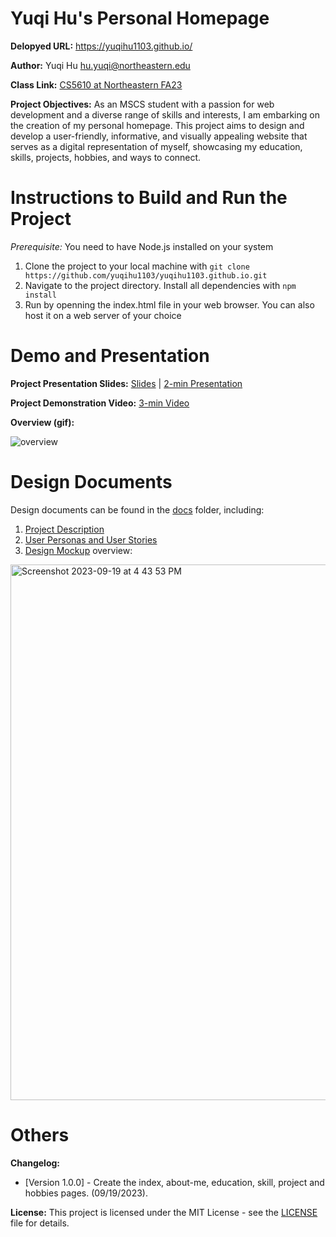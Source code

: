 # Yuqi Hu's Personal Homepage

**Delopyed URL:** https://yuqihu1103.github.io/

**Author:** Yuqi Hu hu.yuqi@northeastern.edu

**Class Link:** [CS5610 at Northeastern FA23](https://johnguerra.co/classes/webDevelopment_fall_2023/)

**Project Objectives:**
As an MSCS student with a passion for web development and a diverse range of skills and interests,
I am embarking on the creation of my personal homepage. This project aims to design and develop a
user-friendly, informative, and visually appealing website that serves as a digital representation
of myself, showcasing my education, skills, projects, hobbies, and ways to connect.

# Instructions to Build and Run the Project

*Prerequisite:* You need to have Node.js installed on your system
1. Clone the project to your local machine with `git clone https://github.com/yuqihu1103/yuqihu1103.github.io.git`
2. Navigate to the project directory. Install all dependencies with `npm install`
3. Run by openning the index.html file in your web browser. You can also host it on a web server of your choice

# Demo and Presentation

**Project Presentation Slides:** [Slides](https://docs.google.com/presentation/d/1C1mstLbUyo__t5aylAu0zO8KA4uahiUQsfkcisEyFYU/edit?usp=sharing)  | 
[2-min Presentation](https://youtu.be/rvUxoe4Ljgo)

**Project Demonstration Video:** [3-min Video](https://youtu.be/aBV7YpzBmVQ)

**Overview (gif):**

![overview](https://github.com/yuqihu1103/Personal-Homepage/assets/133090163/24f6db15-bd56-4ff6-ba8b-aeca4e026313)

# Design Documents

Design documents can be found in the [docs](docs) folder, including:
1. [Project Description](docs/project-description.txt)
2. [User Personas and User Stories](docs/user-personas-and-stories.txt)
3. [Design Mockup](docs/design-mockup.pdf)  overview:
<img width="857" alt="Screenshot 2023-09-19 at 4 43 53 PM" src="https://github.com/yuqihu1103/Personal-Homepage/assets/133090163/1c91c863-fd7a-4a5b-b6c2-8be353f95bbe">


# Others

**Changelog:**

- [Version 1.0.0] - Create the index, about-me, education, skill, project and hobbies pages. (09/19/2023).


**License:** This project is licensed under the MIT License - see the [LICENSE](LICENSE) file for details.
